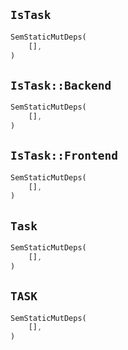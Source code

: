 ## `IsTask`

```rust
SemStaticMutDeps(
    [],
)
```

## `IsTask::Backend`

```rust
SemStaticMutDeps(
    [],
)
```

## `IsTask::Frontend`

```rust
SemStaticMutDeps(
    [],
)
```

## `Task`

```rust
SemStaticMutDeps(
    [],
)
```

## `TASK`

```rust
SemStaticMutDeps(
    [],
)
```
